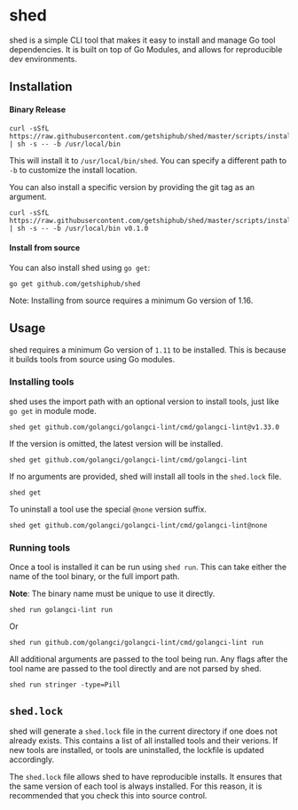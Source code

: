 # shed

shed is a simple CLI tool that makes it easy to install and manage Go tool dependencies.
It is built on top of Go Modules, and allows for reproducible dev environments.

## Installation

#### Binary Release

```
curl -sSfL https://raw.githubusercontent.com/getshiphub/shed/master/scripts/install.sh | sh -s -- -b /usr/local/bin
```

This will install it to `/usr/local/bin/shed`. You can specify a different path to `-b` to customize the install location.

You can also install a specific version by providing the git tag as an argument.

```
curl -sSfL https://raw.githubusercontent.com/getshiphub/shed/master/scripts/install.sh | sh -s -- -b /usr/local/bin v0.1.0
```

#### Install from source

You can also install shed using `go get`:

```
go get github.com/getshiphub/shed
```

Note: Installing from source requires a minimum Go version of 1.16.

## Usage

shed requires a minimum Go version of `1.11` to be installed. This is because it builds tools from source using Go modules.

### Installing tools

shed uses the import path with an optional version to install tools, just like `go get` in module mode.

```
shed get github.com/golangci/golangci-lint/cmd/golangci-lint@v1.33.0
```

If the version is omitted, the latest version will be installed.

```
shed get github.com/golangci/golangci-lint/cmd/golangci-lint
```

If no arguments are provided, shed will install all tools in the `shed.lock` file.

```
shed get
```

To uninstall a tool use the special `@none` version suffix.

```
shed get github.com/golangci/golangci-lint/cmd/golangci-lint@none
```

### Running tools

Once a tool is installed it can be run using `shed run`. This can take either the name of the tool binary,
or the full import path.

**Note**: The binary name must be unique to use it directly.

```
shed run golangci-lint run
```

Or

```
shed run github.com/golangci/golangci-lint/cmd/golangci-lint run
```

All additional arguments are passed to the tool being run. Any flags after the tool name are passed to the
tool directly and are not parsed by shed.

```
shed run stringer -type=Pill
```

## `shed.lock`

shed will generate a `shed.lock` file in the current directory if one does not already exists. This contains a list of all
installed tools and their verions. If new tools are installed, or tools are uninstalled, the lockfile is updated accordingly.

The `shed.lock` file allows shed to have reproducible installs. It ensures that the same version of each tool is always installed.
For this reason, it is recommended that you check this into source control.
